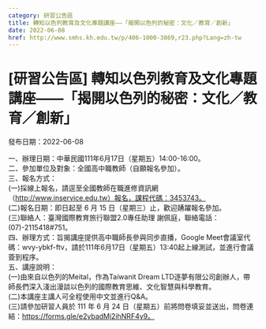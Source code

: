 ```yaml
---
category: 研習公告區
title: 轉知以色列教育及文化專題講座——「揭開以色列的秘密：文化／教育／創新」
date: 2022-06-08
href: http://www.smhs.kh.edu.tw/p/406-1000-3869,r23.php?Lang=zh-tw
---
```


# [研習公告區] 轉知以色列教育及文化專題講座——「揭開以色列的秘密：文化／教育／創新」

發布日期：2022-06-08

一、辦理日期：中華民國111年6月17日（星期五）14:00-16:00。  
二、參加單位及對象：全國高中職教師（自願報名參加）。  
三、報名方式：  
(一)採線上報名，請逕至全國教師在職進修資訊網（http://www.inservice.edu.tw）報名，課程代碼：3453743。  
(二)報名日期：即日起至 6 月 15 日（星期三）止，歡迎踴躍報名參加。  
(三)聯絡人：臺灣國際教育旅行聯盟2.0專任助理 謝佩庭，聯絡電話：(07)-2115418#751。  
四、辦理方式：旨揭講座提供高中職師長參與同步直播，Google Meet會議室代碼：wvy-ybkf-ftv，請於111年6月17日（星期五）13:40起上線測試，並進行會議簽到程序。  
五、講座說明：  
(一)由來自以色列的Meital，作為Taiwanit Dream LTD逐夢有限公司創辦人，帶師長們深入淺出漫談以色列的國際教育思維、文化智慧與科學教育。  
(二)本講座主講人可全程使用中文並進行Q&A。  
(三)請參加研習人員於 111 年 6 月 24 日（星期五）前將問卷填妥並送出，問卷連結：https://forms.gle/e2ybadMj2ihNRF4y9。

